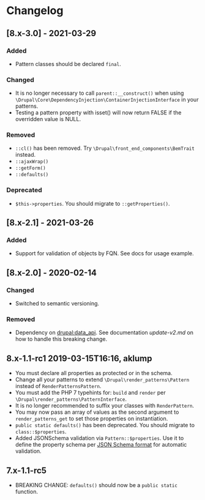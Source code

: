 # Changelog

## [8.x-3.0] - 2021-03-29

### Added

- Pattern classes should be declared `final`.

### Changed

- It is no longer necessary to call `parent::__construct()` when
  using `\Drupal\Core\DependencyInjection\ContainerInjectionInterface` in your
  patterns.
- Testing a pattern property with isset() will now return FALSE if the
  overridden value is NULL.

### Removed

- `::cl()` has been removed. Try `\Drupal\front_end_components\BemTrait`
  instead.
- `::ajaxWrap()`
- `::getForm()`
- `::defaults()`

### Deprecated

- `$this->properties`.  You should migrate to `::getProperties()`.

## [8.x-2.1] - 2021-03-26

### Added

- Support for validation of objects by FQN. See docs for usage example.

## [8.x-2.0] - 2020-02-14

### Changed

- Switched to semantic versioning.

### Removed

- Dependency on [drupal:data_api](https://www.drupal.org/project/data_api). See
  documentation _update-v2.md_ on how to handle this breaking change.

## 8.x-1.1-rc1 2019-03-15T16:16, aklump

* You must declare all properties as protected or in the schema.
* Change all your patterns to extend `\Drupal\render_patterns\Pattern` instead
  of `RenderPatternsPattern`.
* You must add the PHP 7 typehints for: `build` and `render`
  per `\Drupal\render_patterns\PatternInterface`.
* It is no longer recommended to suffix your classes with `RenderPattern`.
* You may now pass an array of values as the second argument
  to `render_patterns_get` to set those properties on instantiation.
* `public static defaults()` has been deprecated. You should migrate
  to `class::$properties`.
* Added JSONSchema validation via `Pattern::$properties`. Use it to define the
  property schema
  per [JSON Schema format](https://json-schema.org/latest/json-schema-validation.html)
  for automatic validation.

## 7.x-1.1-rc5

* BREAKING CHANGE: `defaults()` should now be a `public static` function.
